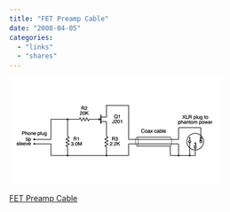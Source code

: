 ```yaml
---
title: "FET Preamp Cable"
date: "2008-04-05"
categories: 
  - "links"
  - "shares"
---
```


![](images/4wnP83SaF7fx3zcbQ7E9SAF3_400.png)

[FET Preamp Cable](http://www.till.com/articles/PreampCable/index.html)
